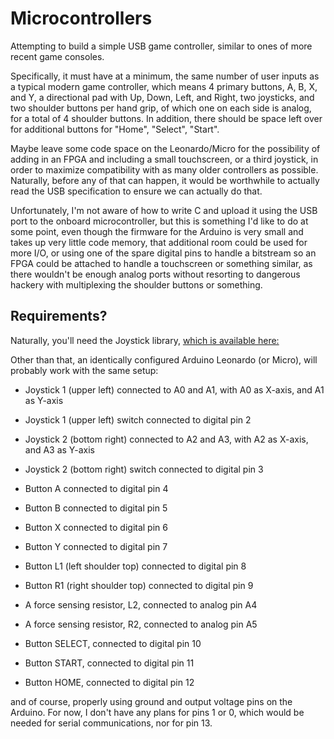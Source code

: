 # Microcontrollers
Attempting to build a simple USB game controller, similar to ones of
more recent game consoles.

Specifically, it must have at a minimum, the same number of user inputs
as a typical modern game controller, which means 4 primary buttons, A, B, X, and
Y, a directional pad with Up, Down, Left, and Right, two joysticks, and two
shoulder buttons per hand grip, of which one on each side is analog, for a
total of 4 shoulder buttons. In addition, there should be space left over
for additional buttons for "Home", "Select", "Start".

Maybe leave some code space on the Leonardo/Micro for the possibility of adding
in an FPGA and including a small touchscreen, or a third joystick, in order
to maximize compatibility with as many older controllers as possible. Naturally,
before any of that can happen, it would be worthwhile to actually read the USB
specification to ensure we can actually do that.

Unfortunately, I'm not aware of how to write C and upload it using the USB port
to the onboard microcontroller, but this is something I'd like to do at some
point, even though the firmware for the Arduino is very small and takes up
very little code memory, that additional room could be used for more I/O, or
using one of the spare digital pins to handle a bitstream so an FPGA
could be attached to handle a touchscreen or something similar, as 
there wouldn't be enough analog ports without resorting to dangerous hackery
with multiplexing the shoulder buttons or something.

## Requirements?
Naturally, you'll need the Joystick library, 
[which is available here:](https://github.com/MHeironimus/ArduinoJoystickLibrary)

Other than that, an identically configured Arduino Leonardo (or Micro), will
probably work with the same setup:

* Joystick 1 (upper left) connected to A0 and A1, with A0 as X-axis, and A1 as Y-axis
* Joystick 1 (upper left) switch connected to digital pin 2

* Joystick 2 (bottom right) connected to A2 and A3, with A2 as X-axis, and A3 as Y-axis
* Joystick 2 (bottom right) switch connected to digital pin 3

* Button A connected to digital pin 4
* Button B connected to digital pin 5
* Button X connected to digital pin 6
* Button Y connected to digital pin 7

* Button L1 (left shoulder top) connected to digital pin 8
* Button R1 (right shoulder top) connected to digital pin 9

* A force sensing resistor, L2, connected to analog pin A4
* A force sensing resistor, R2, connected to analog pin A5

* Button SELECT, connected to digital pin 10
* Button START, connected to digital pin 11
* Button HOME, connected to digital pin 12

and of course, properly using ground and output voltage pins on the Arduino.
For now, I don't have any plans for pins 1 or 0, which would be needed for
serial communications, nor for pin 13.
